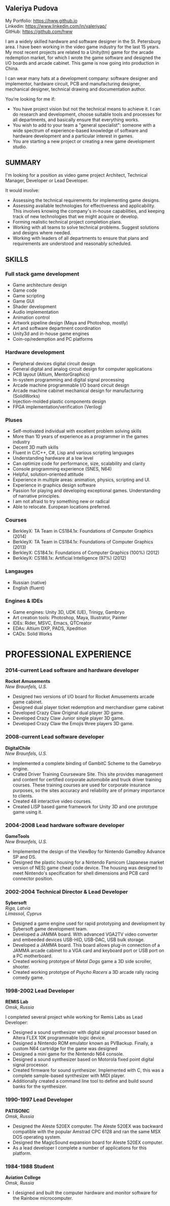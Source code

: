 ## Valeriya Pudova
My Portfolio: https://hww.github.io<br/>
Linkedin: https://www.linkedin.com/in/valeriyap/<br/>
GitHub: https://github.com/hww<br/>

I am a widely skilled hardware and software designer in the St. Petersburg area. I have been working in the video game industry for the last 15 years. My most recent projects are related to a Unity(tm) game for the arcade redemption market, for which I wrote the game software and designed the I/O boards and arcade cabinet. This game is now going into production in China.

I can wear many hats at a development company: software designer and implementor, hardware circuit, PCB and manufacturing designer, mechanical designer, technical drawing and documentation author.

You're looking for me if:

- You have project vision but not the technical means to achieve it. I can do research and development, choose suitable tools and processes for all departments, and basically ensure that everything works.
- You wish to add to your team a "general specialist": someone with a wide spectrum of experience-based knowledge of software and hardware development and a particular interest in games.
- You are starting a new project or creating a new game development studio.

## SUMMARY

I'm looking for a position as video game project Architect, Technical Manager, Developer or Lead Developer.

It would involve:
  - Assessing the technical requirements for implementing game designs.
  - Assessing available technologies for effectiveness and applicability. This involves knowing the company's in-house capabilities, and keeping track of new technologies that we might acquire or develop.
  - Forming realistic technical project completion plans.
  - Working with all teams to solve technical problems. Suggest solutions and designs where needed.
  - Working with leaders of all departments to ensure that plans and requirements are understood and reasonably scheduled.

## SKILLS

### Full stack game development

- Game architecture design
- Game code
- Game scripting 
- Game GUI
- Shader development
- Audio implementation
- Animation control
- Artwork pipeline design (Maya and Photoshop, mostly)
- Art and software department coordination
- Unity3d and in-house game engines
- Coin-op/redemption and PC platforms

### Hardware development

- Peripheral devices digital circuit design
- General digital and analog circuit design for computer applications
- PCB layout (Altium, MentorGraphics)
- In-system programming and digital signal processing
- Arcade machine programmable I/O board circuit design
- Arcade machine cabinet mechanical design for manufacturing (SolidWorks)
- Injection-molded plastic components design
- FPGA implementation/verification (Verilog)

### Pluses

- Self-motivated individual with excellent problem solving skills
- More than 10 years of experience as a programmer in the games industry 
- Decent 3D math skills
- Fluent in C/C++, C#, Lisp and various scripting languages
- Understanding hardware at a low level
- Can optimize code for performance, size, scalability and clarity
- Console programming experience (SNES, N64)
- Helpful, solution-oriented attitude
- Experience in multiple areas: animation, physics, scripting and UI.
- Experience in graphics design software 
- Passion for playing and developing exceptional games. Understanding of narrative principles.
- I am not afraid to try something new or radical
- Able to relocate. European locations preferred.

### Courses

- BerkleyX: TA Team in CS184.1x: Foundations of Computer Graphics (2014)
- BerkleyX: TA Team in CS184.1x: Foundations of Computer Graphics (2013)
- BerkleyX: CS184.1x: Foundations of Computer Graphics (100%) (2012)
- BerkleyX: CS188.1x: Artificial Intelligence (97%) (2012) 

### Langauges

- Russian (native)
- English (fluent)

### Engines & IDEs 

- Game engines: Unity 3D,  UDK (UE), Trinigy, Gambryo
- Art creation tools: Photoshop, Maya, Illustrator, Painter
- IDEs: Rider, MSVC, Emacs, QTCreator
- EDAs: Altium DXP, PADS, Xpedition
- CADs: Solid Works

# PROFESSIONAL EXPERIENCE

### 2014-current Lead software and hardware developer
**Rocket Amusements**<br/>
_New Braunfels, U.S._<br/>

- Designed two versions of I/O board for Rocket Amusements arcade game cabinet. 
- Designed dual player ticket redemption and merchandiser game cabinet
- Developed Crazy Claw Original dual player 3D game.
- Developed Crazy Claw Junior single player 3D game.
- Developed Crazy Claw the Emojis three players 3D game.

### 2008-current Lead software developer 
**DigitalChile**<br/>
_New Braunfels, U.S._<br/>

- Implemented a complete binding of GambitC Scheme to the Gamebryo engine. 
- Crated Driver Training Courseware Site. This site provides management and content
  for certified corporate automobile and truck driver training courses. These
  training courses are used for corporate insurance purposes, so the sites
  accuracy and reliability are of primary importance to clients.
- Created 48 interactive video courses.
- Created LISP based game framework for Unity 3D and one prototype game using it.

### 2004-2008 Lead hardware software developer
**GameTools**<br/>
_New Braunfels, U.S._

- Implemented the design of the ViewBoy for Nintendo GameBoy Advance SP and DS. 
- Designed the plastic housing for a Nintendo Famicom (Japanese market version of NES) game cheat code device. The housing was designed to meet Nintendo's specification for shell dimensions and PCB card connector position. 

### 2002-2004 Technical Director & Lead Developer
**Sybersoft**<br/>
_Riga, Latvia_<br/>
_Limassol, Cyprus_

- Designed a game engine used for rapid prototyping and development by Sybersoft game development team. 
- Developed a JAMMA board. With advanced VGA2TV video converter and embeeded devices USB-HID, USB-DAC, USB bulk storage.
- Developed a JAMMA board. This board allows plug-in connection of a JAMMA arcade cabinet to a VGA card and keyboard port or USB port on a PC motherboard.
- Created working prototype of _Metal Dogs_ game a 3D side scroller, shooter.
- Created working prototype of _Psycho Racers_ a 3D arcade rally racing comedy game.

### 1998-2002 Lead Developer
**REMIS Lab**<br/>
_Omsk, Russia_

I completed several project while working for Remis Labs as Lead Developer:

- Designed a sound synthesizer with digital signal processor based on Altera FLEX 10K programmable logic device.
- Designed a Nintendo ROM emulator known as PVBackup. Finally, a custom N64 cartridge for the game was designed
- Designed a mini game for the Nintendo N64 console.
- Designed a sound synthesizer based on Motorola fixed point digital signal processor. 
- Created firmware for sound synthesizer. Implemented with C, this was a complete sample-based synthesizer with MIDI player.
- Additionally created a command line tool to define and build sound banks for the synthesizer.

### 1990-1997 Lead Developer 
**PАТISОNIС**<br/>
_Omsk, Russia_

- Designed the Aleste 520EX computer. The Aleste 520EX was backward compatible
  with the popular Amstrad CPC 6128 and ran the same MSX DOS operating system.
- Designed the MagicSound expansion board for Aleste 520EX computer.   
- As a lead developer I complete a number of applications for this platform.

### 1984-1988 Student
**Aviation College**<br/>
_Omsk, Russia_

- I designed and built the computer hardware and monitor software for the Rainbow microcomputer.

